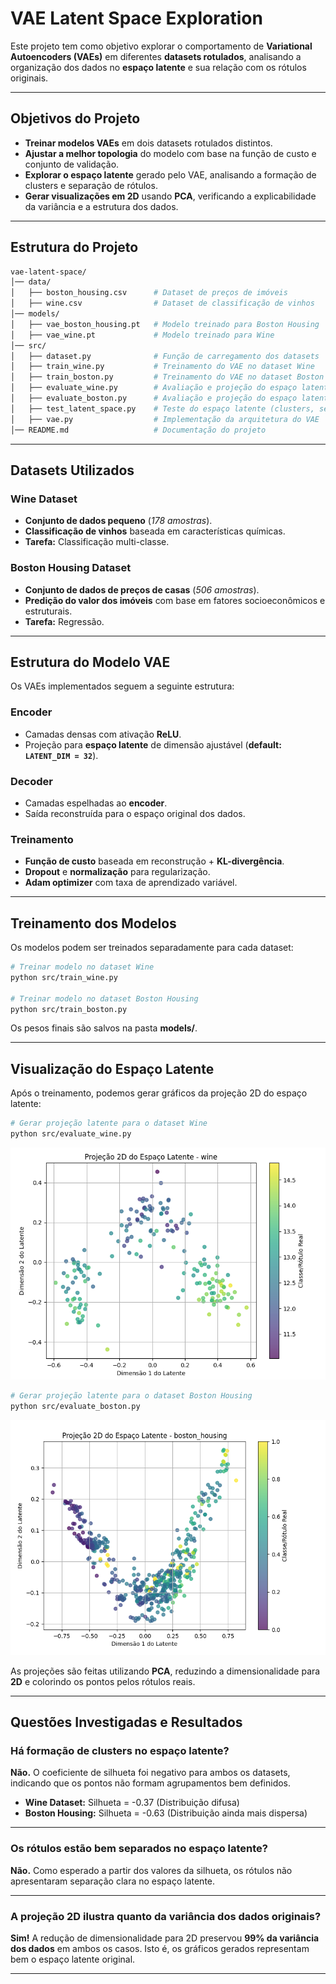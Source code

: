 # VAE Latent Space Exploration 

Este projeto tem como objetivo explorar o comportamento de **Variational Autoencoders (VAEs)** em diferentes **datasets rotulados**, analisando a organização dos dados no **espaço latente** e sua relação com os rótulos originais.

---

##  Objetivos do Projeto

- **Treinar modelos VAEs** em dois datasets rotulados distintos.
- **Ajustar a melhor topologia** do modelo com base na função de custo e conjunto de validação.
- **Explorar o espaço latente** gerado pelo VAE, analisando a formação de clusters e separação de rótulos.
- **Gerar visualizações em 2D** usando **PCA**, verificando a explicabilidade da variância e a estrutura dos dados.

---

##  Estrutura do Projeto

```bash
vae-latent-space/
│── data/
│   ├── boston_housing.csv      # Dataset de preços de imóveis
│   ├── wine.csv                # Dataset de classificação de vinhos
│── models/
│   ├── vae_boston_housing.pt   # Modelo treinado para Boston Housing
│   ├── vae_wine.pt             # Modelo treinado para Wine
│── src/
│   ├── dataset.py              # Função de carregamento dos datasets
│   ├── train_wine.py           # Treinamento do VAE no dataset Wine
│   ├── train_boston.py         # Treinamento do VAE no dataset Boston Housing
│   ├── evaluate_wine.py        # Avaliação e projeção do espaço latente do Wine
│   ├── evaluate_boston.py      # Avaliação e projeção do espaço latente do Boston Housing
│   ├── test_latent_space.py    # Teste do espaço latente (clusters, separação e variância)
│   ├── vae.py                  # Implementação da arquitetura do VAE
│── README.md                   # Documentação do projeto

```

---

##  Datasets Utilizados

###  Wine Dataset
- **Conjunto de dados pequeno** (*178 amostras*).
- **Classificação de vinhos** baseada em características químicas.
- **Tarefa:** Classificação multi-classe.

###  Boston Housing Dataset
- **Conjunto de dados de preços de casas** (*506 amostras*).
- **Predição do valor dos imóveis** com base em fatores socioeconômicos e estruturais.
- **Tarefa:** Regressão.

---

##  Estrutura do Modelo VAE

Os VAEs implementados seguem a seguinte estrutura:

### **Encoder**
- Camadas densas com ativação **ReLU**.
- Projeção para **espaço latente** de dimensão ajustável (**default: `LATENT_DIM = 32`**).

### **Decoder**
- Camadas espelhadas ao **encoder**.
- Saída reconstruída para o espaço original dos dados.

### **Treinamento**
- **Função de custo** baseada em reconstrução + **KL-divergência**.
- **Dropout** e **normalização** para regularização.
- **Adam optimizer** com taxa de aprendizado variável.

---

## Treinamento dos Modelos

Os modelos podem ser treinados separadamente para cada dataset:

```bash
# Treinar modelo no dataset Wine
python src/train_wine.py

# Treinar modelo no dataset Boston Housing
python src/train_boston.py
```

Os pesos finais são salvos na pasta **models/**.

---

## Visualização do Espaço Latente

Após o treinamento, podemos gerar gráficos da projeção 2D do espaço latente:

```bash
# Gerar projeção latente para o dataset Wine
python src/evaluate_wine.py
```

![Wine](image.png)

```bash
# Gerar projeção latente para o dataset Boston Housing
python src/evaluate_boston.py
```

![Boston](image-1.png)

As projeções são feitas utilizando **PCA**, reduzindo a dimensionalidade para **2D** e colorindo os pontos pelos rótulos reais.

---

##  Questões Investigadas e Resultados

###  Há formação de clusters no espaço latente?
**Não.** O coeficiente de silhueta foi negativo para ambos os datasets, indicando que os pontos não formam agrupamentos bem definidos.

- **Wine Dataset:** Silhueta = -0.37 (Distribuição difusa)
- **Boston Housing:** Silhueta = -0.63 (Distribuição ainda mais dispersa)

---

###  Os rótulos estão bem separados no espaço latente?
**Não.** Como esperado a partir dos valores da silhueta, os rótulos não apresentaram separação clara no espaço latente.

---

###  A projeção 2D ilustra quanto da variância dos dados originais?
**Sim!** A redução de dimensionalidade para 2D preservou **99% da variância dos dados** em ambos os casos.
Isto é, os gráficos gerados representam bem o espaço latente original.

---


